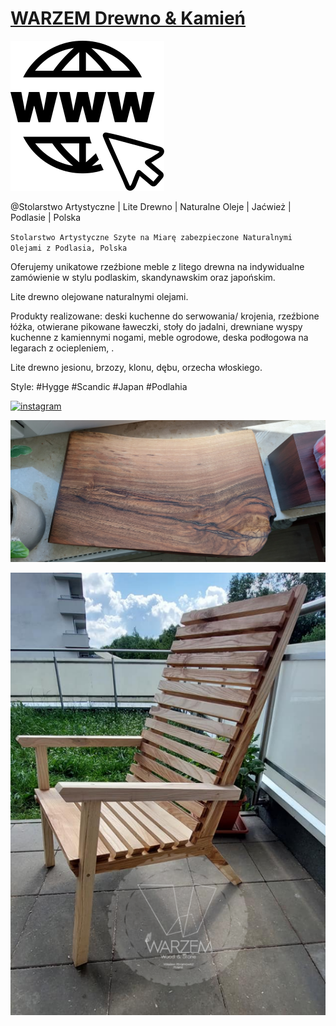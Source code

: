 # [WARZEM Drewno & Kamień](https://warzemstonewood.github.io/pl)
![website](https://github.com/warzemstonewood/warzemstonewood/blob/main/web-icon.svg)



@Stolarstwo Artystyczne | Lite Drewno | Naturalne Oleje | Jaćwież | Podlasie | Polska 

`Stolarstwo Artystyczne Szyte na Miarę zabezpieczone Naturalnymi Olejami z Podlasia, Polska`


Oferujemy unikatowe rzeźbione meble z litego drewna na indywidualne zamówienie w stylu podlaskim, skandynawskim oraz japońskim.

Lite drewno olejowane naturalnymi olejami.

Produkty realizowane: deski kuchenne do serwowania/ krojenia, rzeźbione łóżka, otwierane pikowane ławeczki, stoły do jadalni, drewniane wyspy kuchenne z kamiennymi nogami, meble ogrodowe, deska podłogowa na legarach z ociepleniem, .

Lite drewno jesionu, brzozy, klonu, dębu, orzecha włoskiego.

Style: #Hygge #Scandic #Japan #Podlahia


[![instagram](https://img.shields.io/badge/WARZEM-0d1117?style=for-the-badge&logo=instagram&logoColor=instagram)](https://www.instagram.com/wa.rzem/)

[![board](https://github.com/warzemstonewood/pl/blob/main/20230508_143601.jpg)]([https://www.instagram.com/wa.rzem/](https://warzemstonewood.github.io/pl/deski.html))

[![chair](https://github.com/warzemstonewood/pl/blob/main/krzes%C5%82oLogo.png)]([https://www.instagram.com/wa.rzem/](https://warzemstonewood.github.io/pl/krzesla.html))

<!-- - 👋 Hi, I’m @warzemstonewood
- 👀 I’m interested in ...
- 🌱 I’m currently learning ...
- 💞️ I’m looking to collaborate on ...
- 📫 How to reach me ...


warzemstonewood/warzemstonewood is a ✨ special ✨ repository because its `README.md` (this file) appears on your GitHub profile.
You can click the Preview link to take a look at your changes.
--->
